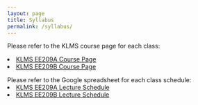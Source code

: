```yaml
---
layout: page
title: Syllabus
permalink: /syllabus/
---
```


Please refer to the KLMS course page for each class:

<li class="toclevel-1"> <a href="http://klms.kaist.ac.kr/course/view.php?id=118849">KLMS EE209A Course Page</a><br>
<li class="toclevel-1"> <a href="">KLMS EE209B Course Page</a>

<p></p>
Please refer to the Google spreadsheet for each class schedule:

<li class="toclevel-1"> <a href="">KLMS EE209A Lecture Schedule</a><br>
<li class="toclevel-1"> <a href="">KLMS EE209B Lecture Schedule</a>